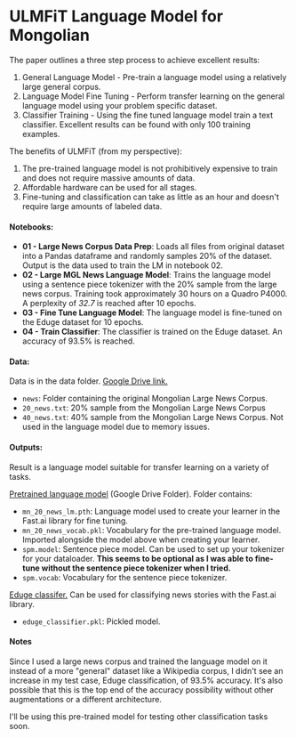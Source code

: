 # ULMFiT Language Model for Mongolian

The paper outlines a three step process to achieve excellent results:
1. General Language Model - Pre-train a language model using a relatively large general corpus.
2. Language Model Fine Tuning - Perform transfer learning on the general language model using your problem specific dataset.
3. Classifier Training - Using the fine tuned language model train a text classifier. Excellent results can be found with only 100 training examples.

The benefits of ULMFiT (from my perspective):
1. The pre-trained language model is not prohibitively expensive to train and does not require massive amounts of data.
2. Affordable hardware can be used for all stages. 
3. Fine-tuning and classification can take as little as an hour and doesn't require large amounts of labeled data.

#### Notebooks:
- **01 - Large News Corpus Data Prep**: Loads all files from original dataset into a Pandas dataframe and randomly samples 20% of the dataset. Output is the data used to train the LM in notebook 02.
- **02 - Large MGL News Language Model**: Trains the language model using a sentence piece tokenizer with the 20% sample from the large news corpus. Training took approximately 30 hours on a Quadro P4000. A perplexity of *32.7* is reached after 10 epochs. 
- **03 - Fine Tune Language Model**: The language model is fine-tuned on the Eduge dataset for 10 epochs.
- **04 - Train Classifier**: The classifier is trained on the Eduge dataset. An accuracy of 93.5% is reached. 

#### Data:
Data is in the data folder. [Google Drive link.](https://drive.google.com/drive/folders/1iG_qAJHJcB6V9wFJDGO00BuMvrW942lZ?usp=sharing)
- `news`: Folder containing the original Mongolian Large News Corpus.
- `20_news.txt`: 20% sample from the Mongolian Large News Corpus
- `40_news.txt`: 40% sample from the Mongolian Large News Corpus. Not used in the language model due to memory issues.

#### Outputs:
Result is a language model suitable for transfer learning on a variety of tasks. 

[Pretrained language model](https://drive.google.com/drive/folders/1uXqhw6gLCyewZ1L7WMLO3pkgL--xd8yx?usp=sharing) (Google Drive Folder). Folder contains:
- `mn_20_news_lm.pth`: Language model used to create your learner in the Fast.ai library for fine tuning.
- `mn_20_news_vocab.pkl`: Vocabulary for the pre-trained language model. Imported alongside the model above when creating your learner.
- `spm.model`: Sentence piece model. Can be used to set up your tokenizer for your dataloader. **This seems to be optional as I was able to fine-tune without the sentence piece tokenizer when I tried.**
- `spm.vocab`: Vocabulary for the sentence piece tokenizer.

[Eduge classifer.](https://drive.google.com/file/d/1-0AovxFFmpvVT1LTw_j5awPQTgAtF6k4/view?usp=sharing) Can be used for classifying news stories with the Fast.ai library. 
- `eduge_classifier.pkl`: Pickled model. 

#### Notes
Since I used a large news corpus and trained the language model on it instead of a more "general" dataset like a Wikipedia corpus, I didn't see an increase in my test case, Eduge classification, of 93.5% accuracy. It's also possible that this is the top end of the accuracy possibility without other augmentations or a different architecture.

I'll be using this pre-trained model for testing other classification tasks soon.
